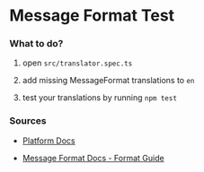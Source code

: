 # Message Format Test

### What to do?

1. open `src/translator.spec.ts`

2. add missing MessageFormat translations to `en`

3. test your translations by running `npm test`

### Sources

-   [Platform Docs](https://platform-docs.teamhive.com/docs/frontend/translations)

-   [Message Format Docs - Format Guide](http://messageformat.github.io/messageformat/guide/)
